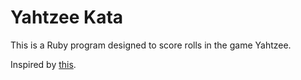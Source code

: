 # Yahtzee Kata
This is a Ruby program designed to score rolls in the game Yahtzee.

Inspired by [this](http://codingdojo.org/cgi-bin/index.pl?KataYahtzee).